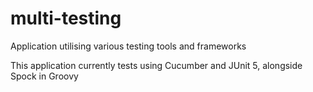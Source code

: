 # multi-testing
Application utilising various testing tools and frameworks

This application currently tests using Cucumber and JUnit 5, alongside Spock in Groovy
